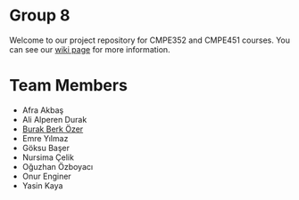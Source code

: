 # Group 8

Welcome to our project repository for CMPE352 and CMPE451 courses. You can see our [wiki page](https://github.com/bounswe/bounswe2020group8/wiki) for more information.

# Team Members

* Afra Akbaş
* Ali Alperen Durak
* [Burak Berk Özer](https://github.com/bounswe/bounswe2020group8/wiki/Burak-Berk-Özer)
* Emre Yılmaz
* Göksu Başer
* Nursima Çelik
* Oğuzhan Özboyacı
* Onur Enginer
* Yasin Kaya
